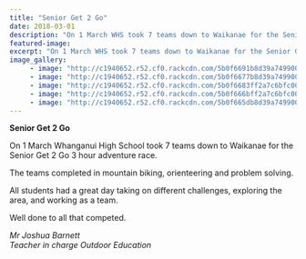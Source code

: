 ```yaml
---
title: "Senior Get 2 Go"
date: 2018-03-01
description: "On 1 March WHS took 7 teams down to Waikanae for the Senior Get 2 Go 3 hour adventure race..."
featured-image: 
excerpt: "On 1 March WHS took 7 teams down to Waikanae for the Senior Get 2 Go 3 hour adventure race."
image_gallery:
	 - image: "http://c1940652.r52.cf0.rackcdn.com/5b0f6691b8d39a7499002131/at-bikes.gif"
	 - image: "http://c1940652.r52.cf0.rackcdn.com/5b0f6677b8d39a749900212f/4-girls-other.2gif.gif"
	 - image: "http://c1940652.r52.cf0.rackcdn.com/5b0f6683ff2a7c6bfc0020e1/4-girls-other.gif"
	 - image: "http://c1940652.r52.cf0.rackcdn.com/5b0f666bff2a7c6bfc0020df/4-girls.gif"
	 - image: "http://c1940652.r52.cf0.rackcdn.com/5b0f665db8d39a749900212d/3-boys.gif"
---
```


<p><strong>Senior Get 2 Go&nbsp;</strong></p>
<p>On 1&nbsp;March Whanganui High School took 7 teams down to Waikanae for the Senior Get 2 Go 3 hour adventure race.</p>
<p>The teams completed in mountain biking, orienteering and problem solving.</p>
<p>All students had a great day taking on different challenges, exploring the area, and working as a team.</p>
<p>Well done to all that competed.</p>
<p><em>Mr Joshua Barnett</em><br /><em>Teacher in charge Outdoor Education</em></p>

